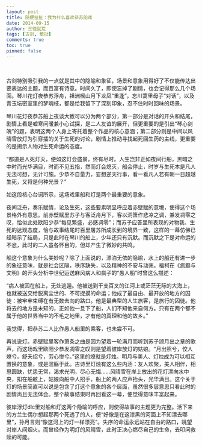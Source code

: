 ```yaml
---
layout: post
title: 随便扯扯：我为什么喜欢恭苏船戏
date: 2014-09-15
author: 三径就荒
tags: [古剑, 散扯]
comments: true
toc: true
pinned: false
---
```


<br/>

古剑特别吸引我的一点就是其中的隐喻和象征，场景和意象用得好了不仅能传达出要表达的主题，而且富有诗意。时间久了，即使忘掉了剧情，也会记得那么几个场面。琴川花灯夜恭苏浮舟，祖洲榣山月下龙凤“重逢”，忘川蒿里母子“对话”，以及青玉坛密室里的梦魂枝，都是给我留下了深刻印象，忍不住时时回味的场景。

琴川花灯夜恭苏船上夜谈大致可以分为两个部分，第一部分是对话的开头和结尾，剧情上看是嘘寒问暖兼小心试探，是二人友谊的展开，但更重要的是引出“琴心剑魄”的题，表明这两个人身上寄托着整个作品的核心意涵；第二部分则是中间以风晴雪放灯为引穿插的关于生死的讨论，剧情上推动寻找起死回生药的主线，更重要的是揭示人物对生死命运的态度。

“都道是人死灯灭，便如这灯会盛景，终有尽时。人生岂非正如夜间行船，黑暗之中时而光华满目，时而不见五指，然而灯会熄灭，船会停止，时岁与生死本是凡人无法可想，无计可施。少恭不自量力，妄想逆天行事，看一看凡人若有朝一日超越生死，又将是何种光景？”

如这段核心台词所示，这场戏里船和灯是两个最重要的意象。

夜间泛舟，奏乐赋情，论及生死，这些要素明显呼应着赤壁赋的意境，使得这个场景格外有意思。前赤壁赋里苏子与客泛舟月下，客以洞箫作悲凉之调，兼发凋零之叹，恰似此处欧阳少恭“每见繁盛，必感凋零”；而苏子应答里所表现的对物我、生死的达观态度，恰与故事结尾时百里屠苏所成长到的境界一致，这样的一幕仿佛已经暗示了结局，只是此时在琴川的船上，少年还只有沉默。而沉默之下是对命运的不忿，此时的二人虽各怀目的，但却产生了微妙的共鸣。

船这个意象为什么美妙呢？除了上面说的，漂泊无依的隐喻，水上的船还有进一步的象征意味，就是社会区隔，秩序缺失，以及精神的不安与动荡。福柯在《疯癫与文明》的开头分析中世纪运送麻风病人和疯子的“愚人船”时曾这么描述：

“病人被囚在船上，无处逃遁。他被送到干支百叉的江河上或茫茫无际的大海上，也就被送交给脱离尘世的、不可捉摸的命运；他成了最自由、最开放的地方的囚徒：被牢牢束缚在有无数去向的路口。他是最典型的人生旅客，是旅行的囚徒。他将去的地方是未知的，正如他一旦下了船，人们不知他来自何方。只有在两个都不属于他的世界当中的不毛之地里，才有他的真理和他的故乡。”

我觉得，把恭苏二人比作愚人船里的乘客，也未尝不可。

再说说灯。赤壁赋里客作萧条之曲是因为望着一轮满月而听到苏子颂月出之章的歌声，而这场戏里欧阳少恭发凋零之叹则是望着彼岸放灯的姑娘。“月出照兮，佼人燎兮。舒夭绍兮，劳心惨兮。”这里的燎就是灯烛。明月与美人、灯烛成为可以相互置换的意象，或是滥觞于此。古诗里灯烛有这么些内涵：友人欢聚，美人相伴，相思圆缺，忧患无常，渴求光明，尽心无悔……风晴雪在岸上放出的花灯漂向水中央，扣在船舷上，姑娘向船中人招手，船上的两人应声抬头，光华满目。这个关于灯的场景简直可以说是包含了灯这个意象的各个层面，虽然很多层意思只看此时的剧情尚且无法体会。整个故事结束时再回看这一幕，便觉得意味丰富起来。

彼岸浮灯dlc里对船和灯这两个隐喻的呼应，则使得故事的主题更为完整。活下来的方兰生偶尔想起那两个死透了的人，便“好像是在这漆黑的河面上不知漂去哪里”，孙月言则“像这河上的灯一样漂亮”。失序的命运永远站在自由的路口，眺望对岸人间烟火。而曾经作为明灯的风晴雪，此时正决心燃尽自己的生命，去叩问救赎的可能。

<br/>
